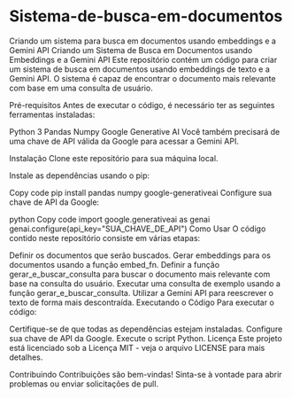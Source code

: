 # Sistema-de-busca-em-documentos
Criando um sistema para busca em documentos usando embeddings e a Gemini API
Criando um Sistema de Busca em Documentos usando Embeddings e a Gemini API
Este repositório contém um código para criar um sistema de busca em documentos usando embeddings de texto e a Gemini API. O sistema é capaz de encontrar o documento mais relevante com base em uma consulta de usuário.

Pré-requisitos
Antes de executar o código, é necessário ter as seguintes ferramentas instaladas:

Python 3
Pandas
Numpy
Google Generative AI
Você também precisará de uma chave de API válida da Google para acessar a Gemini API.

Instalação
Clone este repositório para sua máquina local.

Instale as dependências usando o pip:

Copy code
pip install pandas numpy google-generativeai
Configure sua chave de API da Google:

python
Copy code
import google.generativeai as genai
genai.configure(api_key="SUA_CHAVE_DE_API")
Como Usar
O código contido neste repositório consiste em várias etapas:

Definir os documentos que serão buscados.
Gerar embeddings para os documentos usando a função embed_fn.
Definir a função gerar_e_buscar_consulta para buscar o documento mais relevante com base na consulta do usuário.
Executar uma consulta de exemplo usando a função gerar_e_buscar_consulta.
Utilizar a Gemini API para reescrever o texto de forma mais descontraída.
Executando o Código
Para executar o código:

Certifique-se de que todas as dependências estejam instaladas.
Configure sua chave de API da Google.
Execute o script Python.
Licença
Este projeto está licenciado sob a Licença MIT - veja o arquivo LICENSE para mais detalhes.

Contribuindo
Contribuições são bem-vindas! Sinta-se à vontade para abrir problemas ou enviar solicitações de pull.
